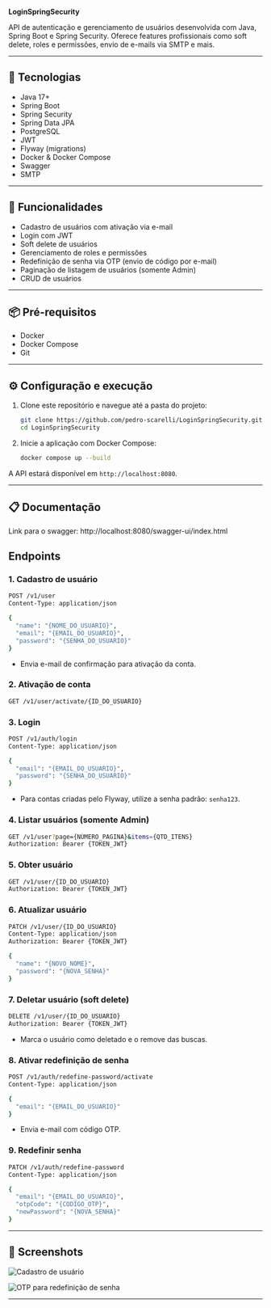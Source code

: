 **LoginSpringSecurity**

API de autenticação e gerenciamento de usuários desenvolvida com Java, Spring Boot e Spring Security. Oferece features profissionais como soft delete, roles e permissões, envio de e-mails via SMTP e mais.

---

## 🔧 Tecnologias

- Java 17+
- Spring Boot
- Spring Security
- Spring Data JPA
- PostgreSQL
- JWT
- Flyway (migrations)
- Docker & Docker Compose
- Swagger
- SMTP

---

## 🚀 Funcionalidades

- Cadastro de usuários com ativação via e-mail
- Login com JWT
- Soft delete de usuários
- Gerenciamento de roles e permissões
- Redefinição de senha via OTP (envio de código por e-mail)
- Paginação de listagem de usuários (somente Admin)
- CRUD de usuários

---

## 📦 Pré-requisitos

- Docker
- Docker Compose
- Git

---

## ⚙️ Configuração e execução

1. Clone este repositório e navegue até a pasta do projeto:
   ```bash
   git clone https://github.com/pedro-scarelli/LoginSpringSecurity.git
   cd LoginSpringSecurity
   ```

2. Inicie a aplicação com Docker Compose:
   ```bash
   docker compose up --build
   ```

A API estará disponível em `http://localhost:8080`.

---
## 📋 Documentação

Link para o swagger: http://localhost:8080/swagger-ui/index.html

## Endpoints

### 1. Cadastro de usuário

```bash
POST /v1/user
Content-Type: application/json

{
  "name": "{NOME_DO_USUARIO}",
  "email": "{EMAIL_DO_USUARIO}",
  "password": "{SENHA_DO_USUARIO}"
}
```
- Envia e-mail de confirmação para ativação da conta.

### 2. Ativação de conta

```bash
GET /v1/user/activate/{ID_DO_USUARIO}
```

### 3. Login

```bash
POST /v1/auth/login
Content-Type: application/json

{
  "email": "{EMAIL_DO_USUARIO}",
  "password": "{SENHA_DO_USUARIO}"
}
```
- Para contas criadas pelo Flyway, utilize a senha padrão: `senha123`.

### 4. Listar usuários (somente Admin)

```bash
GET /v1/user?page={NÚMERO_PAGINA}&items={QTD_ITENS}
Authorization: Bearer {TOKEN_JWT}
```

### 5. Obter usuário

```bash
GET /v1/user/{ID_DO_USUARIO}
Authorization: Bearer {TOKEN_JWT}
```

### 6. Atualizar usuário

```bash
PATCH /v1/user/{ID_DO_USUARIO}
Content-Type: application/json
Authorization: Bearer {TOKEN_JWT}

{
  "name": "{NOVO_NOME}",
  "password": "{NOVA_SENHA}"
}
```

### 7. Deletar usuário (soft delete)

```bash
DELETE /v1/user/{ID_DO_USUARIO}
Authorization: Bearer {TOKEN_JWT}
```
- Marca o usuário como deletado e o remove das buscas.

### 8. Ativar redefinição de senha

```bash
POST /v1/auth/redefine-password/activate
Content-Type: application/json

{
  "email": "{EMAIL_DO_USUARIO}"
}
```
- Envia e-mail com código OTP.

### 9. Redefinir senha

```bash
PATCH /v1/auth/redefine-password
Content-Type: application/json

{
  "email": "{EMAIL_DO_USUARIO}",
  "otpCode": "{CODIGO_OTP}",
  "newPassword": "{NOVA_SENHA}"
}
```

---

## 📸 Screenshots

![Cadastro de usuário](https://github.com/user-attachments/assets/512f464a-dee8-4265-b9ae-5c91f74d7daa)

![OTP para redefinição de senha](https://github.com/user-attachments/assets/6201f6af-e628-4d66-b8e3-c4344ac99455)

---
